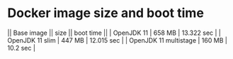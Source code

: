 # Docker image size and boot time

|| Base image || size || boot time ||
| OpenJDK 11 | 658 MB |  13.322 sec |
| OpenJDK 11 slim | 447 MB |  12.015 sec |
| OpenJDK 11 multistage | 160 MB |  10.2 sec |
 